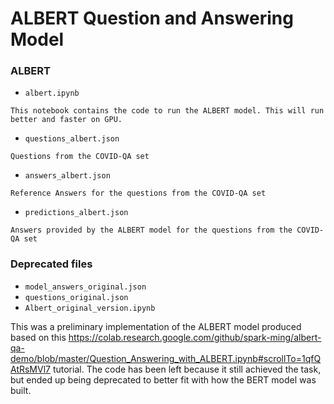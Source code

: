 # ALBERT Question and Answering Model

### ALBERT

- `albert.ipynb`

```
This notebook contains the code to run the ALBERT model. This will run better and faster on GPU.
```

- `questions_albert.json`

```
Questions from the COVID-QA set
```

- `answers_albert.json`

```
Reference Answers for the questions from the COVID-QA set
```

- `predictions_albert.json`

```
Answers provided by the ALBERT model for the questions from the COVID-QA set
```

### Deprecated files

- `model_answers_original.json`
- `questions_original.json`
- `Albert_original_version.ipynb`

This was a preliminary implementation of the ALBERT model produced based on this https://colab.research.google.com/github/spark-ming/albert-qa-demo/blob/master/Question_Answering_with_ALBERT.ipynb#scrollTo=1qfQAtRsMVl7 tutorial. The code has been left because it still achieved the task, but ended up being deprecated to better fit with how the BERT model was built.
